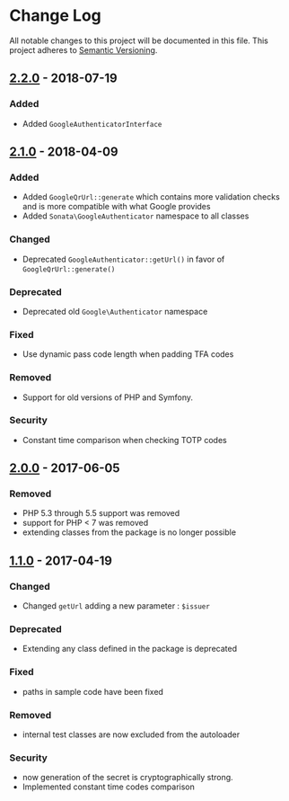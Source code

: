 # Change Log
All notable changes to this project will be documented in this file.
This project adheres to [Semantic Versioning](http://semver.org/).

## [2.2.0](https://github.com/sonata-project/GoogleAuthenticator/compare/2.1.0...2.2.0) - 2018-07-19
### Added
- Added `GoogleAuthenticatorInterface`

## [2.1.0](https://github.com/sonata-project/GoogleAuthenticator/compare/2.0.0...2.1.0) - 2018-04-09
### Added
- Added `GoogleQrUrl::generate` which contains more validation checks and is more compatible with what Google provides
- Added `Sonata\GoogleAuthenticator` namespace to all classes

### Changed
- Deprecated `GoogleAuthenticator::getUrl()` in favor of `GoogleQrUrl::generate()`

### Deprecated
- Deprecated old `Google\Authenticator` namespace

### Fixed
- Use dynamic pass code length when padding TFA codes

### Removed
- Support for old versions of PHP and Symfony.

### Security
- Constant time comparison when checking TOTP codes

## [2.0.0](https://github.com/sonata-project/GoogleAuthenticator/compare/1.1.0...2.0.0) - 2017-06-05
### Removed
- PHP 5.3 through 5.5 support was removed
- support for PHP < 7 was removed
- extending classes from the package is no longer possible

## [1.1.0](https://github.com/sonata-project/GoogleAuthenticator/compare/1.0.2...1.1.0) - 2017-04-19
### Changed
- Changed `getUrl` adding a new parameter : `$issuer`

### Deprecated
- Extending any class defined in the package is deprecated

### Fixed
- paths in sample code have been fixed

### Removed
- internal test classes are now excluded from the autoloader

### Security
- now generation of the secret is cryptographically strong.
- Implemented constant time codes comparison
